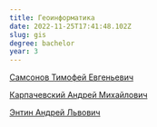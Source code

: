 ```yaml
---
title: Геоинформатика
date: 2022-11-25T17:41:48.102Z
slug: gis
degree: bachelor
year: 3
---
```


[Самсонов Тимофей Евгеньевич](/people/samsonov)

[Карпачевский Андрей Михайлович](/people/karpachevskii)

[Энтин Андрей Львович](/people/entin)
